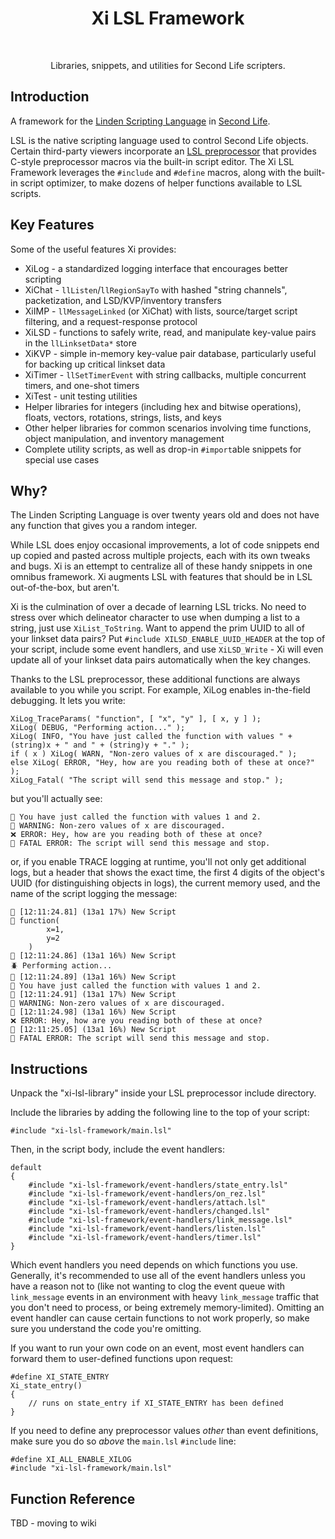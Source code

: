 <h1 align="center"> Xi LSL Framework </h1> <br>

<p align="center">
  Libraries, snippets, and utilities for Second Life scripters.
</p>

## Introduction

A framework for the [Linden Scripting Language](https://wiki.secondlife.com/wiki/LSL_Portal) in [Second Life](https://secondlife.com/).

LSL is the native scripting language used to control Second Life objects. Certain third-party viewers incorporate an [LSL preprocessor](https://wiki.firestormviewer.org/fs_preprocessor) that provides C-style preprocessor macros via the built-in script editor. The Xi LSL Framework leverages the `#include` and `#define` macros, along with the built-in script optimizer, to make dozens of helper functions available to LSL scripts.

## Key Features

Some of the useful features Xi provides:

- XiLog - a standardized logging interface that encourages better scripting
- XiChat - `llListen`/`llRegionSayTo` with hashed "string channels", packetization, and LSD/KVP/inventory transfers
- XiIMP - `llMessageLinked` (or XiChat) with lists, source/target script filtering, and a request-response protocol
- XiLSD - functions to safely write, read, and manipulate key-value pairs in the `llLinksetData*` store
- XiKVP - simple in-memory key-value pair database, particularly useful for backing up critical linkset data
- XiTimer - `llSetTimerEvent` with string callbacks, multiple concurrent timers, and one-shot timers
- XiTest - unit testing utilities
- Helper libraries for integers (including hex and bitwise operations), floats, vectors, rotations, strings, lists, and keys
- Other helper libraries for common scenarios involving time functions, object manipulation, and inventory management
- Complete utility scripts, as well as drop-in `#import`able snippets for special use cases

## Why?

The Linden Scripting Language is over twenty years old and does not have any function that gives you a random integer.

While LSL does enjoy occasional improvements, a lot of code snippets end up copied and pasted across multiple projects, each with its own tweaks and bugs. Xi is an ettempt to centralize all of these handy snippets in one omnibus framework. Xi augments LSL with features that should be in LSL out-of-the-box, but aren't.

Xi is the culmination of over a decade of learning LSL tricks. No need to stress over which delineator character to use when dumping a list to a string, just use `XiList_ToString`. Want to append the prim UUID to all of your linkset data pairs? Put `#include XILSD_ENABLE_UUID_HEADER` at the top of your script, include some event handlers, and use `XiLSD_Write` - Xi will even update all of your linkset data pairs automatically when the key changes.

Thanks to the LSL preprocessor, these additional functions are always available to you while you script. For example, XiLog enables in-the-field debugging. It lets you write:

```
XiLog_TraceParams( "function", [ "x", "y" ], [ x, y ] );
XiLog( DEBUG, "Performing action..." );
XiLog( INFO, "You have just called the function with values " + (string)x + " and " + (string)y + "." );
if ( x ) XiLog( WARN, "Non-zero values of x are discouraged." );
else XiLog( ERROR, "Hey, how are you reading both of these at once?" );
XiLog_Fatal( "The script will send this message and stop." );
```

but you'll actually see:

```
💬 You have just called the function with values 1 and 2.
🚩 WARNING: Non-zero values of x are discouraged.
❌ ERROR: Hey, how are you reading both of these at once?
🛑 FATAL ERROR: The script will send this message and stop.
```

or, if you enable TRACE logging at runtime, you'll not only get additional logs, but a header that shows the exact time, the first 4 digits of the object's UUID (for distinguishing objects in logs), the current memory used, and the name of the script logging the message:

```
🔽 [12:11:24.81] (13a1 17%) New Script
🚦 function(
        x=1,
        y=2
    )
🔽 [12:11:24.86] (13a1 16%) New Script
🪲 Performing action...
🔽 [12:11:24.89] (13a1 16%) New Script
💬 You have just called the function with values 1 and 2.
🔽 [12:11:24.91] (13a1 17%) New Script
🚩 WARNING: Non-zero values of x are discouraged.
🔽 [12:11:24.98] (13a1 16%) New Script
❌ ERROR: Hey, how are you reading both of these at once?
🔽 [12:11:25.05] (13a1 16%) New Script
🛑 FATAL ERROR: The script will send this message and stop.
```

## Instructions

Unpack the "xi-lsl-library" inside your LSL preprocessor include directory.

Include the libraries by adding the following line to the top of your script:

```
#include "xi-lsl-framework/main.lsl"
```

Then, in the script body, include the event handlers:

```
default
{
    #include "xi-lsl-framework/event-handlers/state_entry.lsl"
    #include "xi-lsl-framework/event-handlers/on_rez.lsl"
    #include "xi-lsl-framework/event-handlers/attach.lsl"
    #include "xi-lsl-framework/event-handlers/changed.lsl"
    #include "xi-lsl-framework/event-handlers/link_message.lsl"
    #include "xi-lsl-framework/event-handlers/listen.lsl"
    #include "xi-lsl-framework/event-handlers/timer.lsl"
}
```

Which event handlers you need depends on which functions you use. Generally, it's recommended to use all of the event handlers unless you have a reason not to (like not wanting to clog the event queue with `link_message` events in an environment with heavy `link_message` traffic that you don't need to process, or being extremely memory-limited). Omitting an event handler can cause certain functions to not work properly, so make sure you understand the code you're omitting.

If you want to run your own code on an event, most event handlers can forward them to user-defined functions upon request:

```
#define XI_STATE_ENTRY
Xi_state_entry()
{
	// runs on state_entry if XI_STATE_ENTRY has been defined
}
```

If you need to define any preprocessor values *other* than event definitions, make sure you do so *above* the `main.lsl` `#include` line:

```
#define XI_ALL_ENABLE_XILOG
#include "xi-lsl-framework/main.lsl"
```

## Function Reference

TBD - moving to wiki

